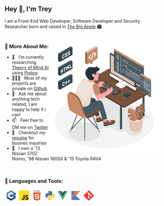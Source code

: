 ## Hey 👋, I'm Trey

I am a Front-End Web Developer, Software Developer and Security Researcher born and raised in [The Big Apple](https://www.google.com/search?q=the+big+apple) 🏙️
<br/>
<br/>

<img align="right" alt="GIF" src="https://raw.githubusercontent.com/curv3ball/curv3ball/main/tech.gif" width="360px"/>
  
### 🧐 More About Me:

- 🌱 &nbsp; I’m currently researching [Theory of Mind AI](https://towardsdatascience.com/theory-of-mind-and-artificial-intelligence-231927fabe01) using [Prolog](https://www.swi-prolog.org/)
- 👨🏻‍💻 &nbsp; Most of my projects are private on [Github](https://github.com/curv3ball?tab=repositories)
- 💬 &nbsp; Ask me about anything tech related, I am happy to help if i can!
- 📫 &nbsp; Feel free to DM me on [Twitter](https://www.twitter.com/2aminsanity/)
- 📝 &nbsp; Checkout my [resume](https://drive.google.com/file/d/15WDeQwFlVq9G0RbmA4r-D7cA93VVk0QK/view?usp=sharing) for busines inquiries
- 🚗 &nbsp; I own a '13 Nissan 370Z Nismo, '98 Nissan 180SX & '15 Toyota RAV4

<br>

### 🔨 Languages and Tools:
<a href="https://www.cplusplus.com/" target="_blank"> <img align="left" src="https://github.com/curv3ball/curv3ball/blob/main/c%2B%2B/c%2B%2B.svg" alt="c++" height="42px"/> </a> 
<a href="https://www.javascript.com/" target="_blank"> <img align="left" src="https://github.com/curv3ball/curv3ball/blob/main/javascript/javascript.svg" alt="js" height="42px"/> </a> 
<a href="https://html.com/" target="_blank"> <img align="left" src="https://github.com/curv3ball/curv3ball/blob/main/html/html.svg" alt="html" height="42px"/> </a> 
<a href="https://www.python.org/" target="_blank"> <img align="left" src="https://github.com/curv3ball/curv3ball/blob/main/python/python.svg" alt="py" height="42px"/> </a> 
<a href="https://vuejs.org/" target="_blank"> <img align="left" src="https://github.com/curv3ball/curv3ball/blob/main/vue/vue.svg" alt="vue" height="42px"/> </a> 
<a href="https://kotlinlang.org/" target="_blank"> <img align="left" src="https://github.com/curv3ball/curv3ball/blob/main/kotlin/kotlin.svg" alt="kot" height="42px"/> </a> 
<a href="https://git-scm.com/" target="_blank"> <img align="left" src="https://github.com/curv3ball/curv3ball/blob/main/git-scm/git-scm.svg" alt="git" height="42px"/> </a> 

<br>
